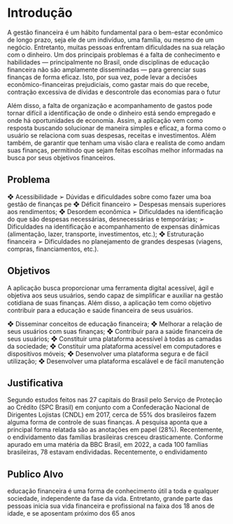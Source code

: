 # Introdução
A gestão financeira é um hábito fundamental para o bem-estar econômico de longo prazo, seja ele de um indivíduo, uma família, ou mesmo de um negócio. Entretanto, muitas pessoas enfrentam dificuldades na sua relação com o dinheiro. Um dos principais problemas é a falta de conhecimento e habilidades — principalmente no Brasil, onde disciplinas de educação financeira não são amplamente disseminadas — para gerenciar suas finanças de forma eficaz. Isto, por sua vez, pode levar a decisões econômico-financeiras prejudiciais, como gastar mais do que recebe, contração excessiva de dívidas e descontrole das economias para o futur

Além disso, a falta de organização e acompanhamento de gastos pode tornar difícil a identificação de onde o dinheiro está sendo empregado e onde há oportunidades de economia.
Assim, a aplicação vem como resposta buscando solucionar de maneira simples e eficaz, a forma como o usuário se relaciona com suas despesas, receitas e investimentos. Além também, de garantir que tenham uma visão clara e realista de como andam suas finanças, permitindo que sejam feitas escolhas melhor informadas na busca por seus objetivos financeiros.

## Problema
❖	Acessibilidade
➢	Dúvidas e dificuldades sobre como fazer uma boa gestão de finanças pe
❖	Déficit financeiro
➢	Despesas mensais superiores aos rendimentos;
❖	Desordem econômica
➢	Dificuldades na identificação do que são despesas necessárias, desnecessárias e temporárias;
➢	Dificuldades na identificação e acompanhamento de expensas dinâmicas (alimentação, lazer, transporte, investimentos, etc.);
❖	Estruturação financeira
➢	Dificuldades no planejamento de grandes despesas (viagens, compras, financiamentos, etc.).
## Objetivos
A aplicação busca proporcionar uma ferramenta digital acessível, ágil e objetiva aos seus usuários, sendo capaz de simplificar e auxiliar na gestão cotidiana de suas finanças. Além disso, a aplicação tem como objetivo contribuir para a educação e saúde financeira de seus usuários.

❖	Disseminar conceitos de educação financeira;
❖	Melhorar a relação de seus usuários com suas finanças;
❖	Contribuir para a saúde financeira de seus usuários;
❖	Constituir uma plataforma acessível à todas as camadas da sociedade;
❖	Constituir uma plataforma acessível em computadores e dispositivos móveis;
❖	Desenvolver uma plataforma segura e de fácil utilização;
❖	Desenvolver uma plataforma escalável e de fácil manutenção

## Justificativa
Segundo estudos feitos nas 27 capitais do Brasil pelo Serviço de Proteção ao Crédito (SPC Brasil) em conjunto com a Confederação Nacional de Dirigentes Lojistas (CNDL) em 2017, cerca de 55% dos brasileiros fazem alguma forma de controle de suas finanças. A pesquisa aponta que a principal forma relatada são as anotações em papel (28%). Recentemente, o endividamento das famílias brasileiras cresceu drasticamente. Conforme apurado em uma matéria da BBC Brasil, em 2022, a cada 100 famílias brasileiras, 78 estavam endividadas.
Recentemente, o endividamento

## Publico Alvo

 educação financeira é uma forma de conhecimento útil a toda e qualquer sociedade, independente da fase da vida. Entretanto, grande parte das pessoas inicia sua vida financeira e profissional na faixa dos 18 anos de idade, e se aposentam próximo dos 65 anos 
